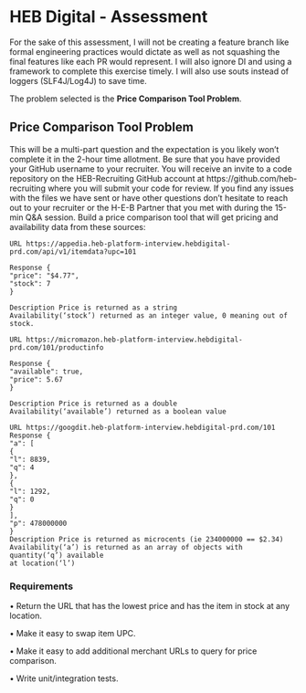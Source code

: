 <h1>HEB Digital - Assessment</h1>
For the sake of this assessment, I will not be creating a feature branch like 
formal engineering practices would dictate as well as not squashing the final features like each PR would represent. 
I will also ignore DI and using a framework to complete this exercise timely. I will also use souts instead of loggers (SLF4J/Log4J) to save time.

The problem selected is the <b>Price Comparison Tool Problem</b>.

<h2>Price Comparison Tool Problem</h2>
<p>This will be a multi-part question and the expectation is you likely won’t complete it in the 2-hour
time allotment. Be sure that you have provided your GitHub username to your recruiter. You
will receive an invite to a code repository on the HEB-Recruiting GitHub account at
https://github.com/heb-recruiting where you will submit your code for review.
If you find any issues with the files we have sent or have other questions don’t hesitate to reach
out to your recruiter or the H-E-B Partner that you met with during the 15-min Q&A session.
Build a price comparison tool that will get pricing and availability data from these sources:</p>

```
URL https://appedia.heb-platform-interview.hebdigital-
prd.com/api/v1/itemdata?upc=101

Response {
"price": "$4.77",
"stock": 7
}

Description Price is returned as a string
Availability(‘stock’) returned as an integer value, 0 meaning out of stock.
```

```
URL https://micromazon.heb-platform-interview.hebdigital-
prd.com/101/productinfo

Response {
"available": true,
"price": 5.67
}

Description Price is returned as a double
Availability(‘available’) returned as a boolean value
```

```
URL https://googdit.heb-platform-interview.hebdigital-prd.com/101
Response {
"a": [
{
"l": 8839,
"q": 4
},
{
"l": 1292,
"q": 0
}
],
"p": 478000000
}
Description Price is returned as microcents (ie 234000000 == $2.34)
Availability(‘a’) is returned as an array of objects with quantity(‘q’) available
at location(‘l’)
```

<h3>Requirements</h3>
• Return the URL that has the lowest price and has the item in stock at any location.

• Make it easy to swap item UPC.

• Make it easy to add additional merchant URLs to query for price comparison.

• Write unit/integration tests.